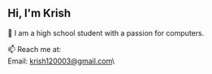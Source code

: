 ## Hi, I'm Krish
💬 I am a high school student with a passion for computers.

📫 Reach me at:\
Email: krish120003@gmail.com\
